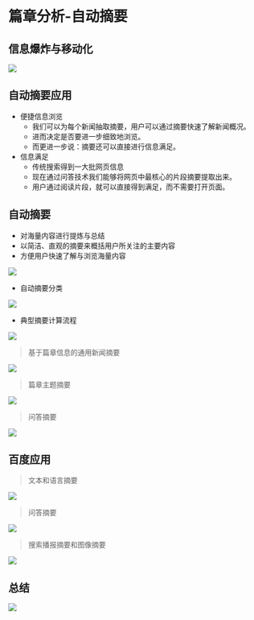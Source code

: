 # 篇章分析-自动摘要

## 信息爆炸与移动化

![](http://data.apachecn.org/img/AiLearning/nlp/3.4.篇章分析-自动摘要/信息爆炸与移动化.jpg)

## 自动摘要应用

* 便捷信息浏览
    * 我们可以为每个新闻抽取摘要，用户可以通过摘要快速了解新闻概况。
    * 进而决定是否要进一步细致地浏览。
    * 而更进一步说：摘要还可以直接进行信息满足。
* 信息满足
    * 传统搜索得到一大批网页信息
    * 现在通过问答技术我们能够将网页中最核心的片段摘要提取出来。
    * 用户通过阅读片段，就可以直接得到满足，而不需要打开页面。

## 自动摘要

* 对海量内容进行提炼与总结
* 以简洁、直观的摘要来概括用户所关注的主要内容
* 方便用户快速了解与浏览海量内容

![](http://data.apachecn.org/img/AiLearning/nlp//3.4.篇章分析-自动摘要/摘要系统.jpg)

* 自动摘要分类

![](http://data.apachecn.org/img/AiLearning/nlp/3.4.篇章分析-自动摘要/自动摘要分类.jpg)

* 典型摘要计算流程

![](http://data.apachecn.org/img/AiLearning/nlp/3.4.篇章分析-自动摘要/典型摘要计算流程.jpg)

> 基于篇章信息的通用新闻摘要

![](http://data.apachecn.org/img/AiLearning/nlp/3.4.篇章分析-自动摘要/基于篇章信息的通用新闻摘要.jpg)

> 篇章主题摘要

![](http://data.apachecn.org/img/AiLearning/nlp/3.4.篇章分析-自动摘要/篇章主题摘要.jpg)

> 问答摘要

![](http://data.apachecn.org/img/AiLearning/nlp/3.4.篇章分析-自动摘要/问答摘要.jpg)

## 百度应用

> 文本和语言摘要

![](http://data.apachecn.org/img/AiLearning/nlp/3.4.篇章分析-自动摘要/百度应用文本和语言摘要.jpg)

> 问答摘要

![](http://data.apachecn.org/img/AiLearning/nlp/3.4.篇章分析-自动摘要/百度应用问答摘要.jpg)

> 搜索播报摘要和图像摘要

![](http://data.apachecn.org/img/AiLearning/nlp/3.4.篇章分析-自动摘要/百度应用搜索播报摘要和图像摘要.jpg)

## 总结

![](http://data.apachecn.org/img/AiLearning/nlp/3.4.篇章分析-自动摘要/总结.jpg)
